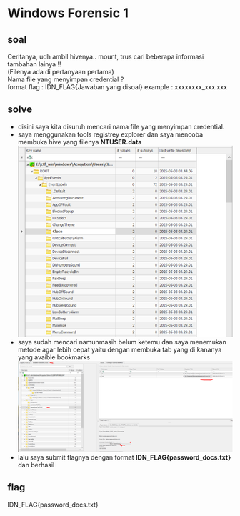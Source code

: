 # Windows Forensic 1
## soal
Ceritanya, udh ambil hivenya.. mount, trus cari beberapa informasi tambahan lainya !! \
(Filenya ada di pertanyaan pertama) \
Nama file yang menyimpan credential ? \
format flag : IDN_FLAG{Jawaban yang disoal} example : xxxxxxxx_xxx.xxx

## solve
- disini saya kita disuruh mencari nama file yang menyimpan credential.
- saya menggunakan tools registrey explorer dan saya mencoba membuka hive yang filenya **NTUSER.data**
  ![alt text](<images/Windows Forensic 1/image.png>)
- saya sudah mencari namunmasih belum ketemu dan saya menemukan metode agar lebih cepat yaitu dengan membuka tab yang di kananya yang avaible bookmarks
  ![alt text](<images/Windows Forensic 1/image-1.png>)
- lalu saya submit flagnya dengan format **IDN_FLAG{password_docs.txt}** dan berhasil

## flag
IDN_FLAG{password_docs.txt}